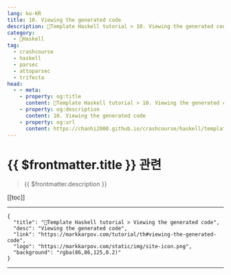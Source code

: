 ```yaml
---
lang: ko-KR
title: 10. Viewing the generated code
description: 🐑Template Haskell tutorial > 10. Viewing the generated code
category:
  - 🐑Haskell
tag: 
  - crashcourse
  - haskell
  - parsec
  - attoparsec
  - trifecta
head:
  - - meta:
    - property: og:title
      content: 🐑Template Haskell tutorial > 10. Viewing the generated code
    - property: og:description
      content: 10. Viewing the generated code
    - property: og:url
      content: https://chanhi2000.github.io/crashcourse/haskell/template-haskell/10.html
---
```


# {{ $frontmatter.title }} 관련

> {{ $frontmatter.description }}

[[toc]]

---

```component VPCard
{
  "title": "🐑Template Haskell tutorial > Viewing the generated code",
  "desc": "Viewing the generated code",
  "link": "https://markkarpov.com/tutorial/th#viewing-the-generated-code",
  "logo": "https://markkarpov.com/static/img/site-icon.png",
  "background": "rgba(86,86,125,0.2)"
}
```

---

<TagLinks />